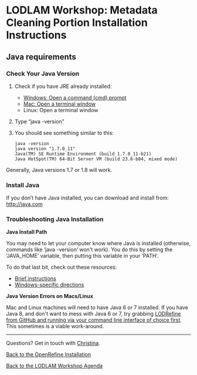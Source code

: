 # LODLAM Workshop: Metadata Cleaning Portion Installation Instructions
## Java requirements

### Check Your Java Version
1. Check if you have JRE already installed:
    - [Windows: Open a command (cmd) prompt](http://windows.microsoft.com/en-gb/windows-vista/open-a-command-prompt-window)
    - [Mac: Open a terminal window](https://www.youtube.com/watch?v=zw7Nd67_aFw)
    - Linux: Open a terminal window
2. Type “java -version”
3. You should see something similar to this:


    ```
    java -version
    java version "1.7.0_11"
    Java(TM) SE Runtime Environment (build 1.7.0_11-b21)
    Java HotSpot(TM) 64-Bit Server VM (build 23.6-b04, mixed mode)
    ```

Generally, Java versions 1.7 or 1.8 will work.

### Install Java
If you don’t have Java installed, you can download and install from:
http://java.com

### Troubleshooting Java Installation
**Java Install Path**

You may need to let your computer know where Java is installed (otherwise, commands like ‘java -version’ won't work). You do this by setting the ‘JAVA_HOME’ variable, then putting this variable in your ‘PATH’.

To do that last bit, check out these resources:

- [Brief instructions](https://docs.oracle.com/cd/E19182-01/820-7851/inst_cli_jdk_javahome_t/)
- [Windows-specific directions](https://confluence.atlassian.com/doc/setting-the-java_home-variable-in-windows-8895.html)

**Java Version Errors on Macs/Linux**

Mac and Linux machines will need to have Java 6 or 7 installed. If you have Java 8, and don't want to mess with Java 6 or 7, try grabbing [LODRefine from GitHub and running via your command line interface of choice first](InstallOptions/Option2.md). This sometimes is a viable work-around.

---

Questions? Get in touch with [Christina](mailto:cmharlow@gmail.com).

[Back to the OpenRefine Installation](OpenRefineInstallation.md)

[Back to the LODLAM Workshop Agenda](https://github.com/LODLAM/LODLAMTO16)
